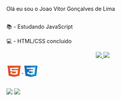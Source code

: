 Olá eu sou o Joao Vitor Gonçalves de Lima
##
📚 - Estudando JavaScript

💻 - HTML/CSS concluido

<div align="center">
  <a href="https://github.com/github.com/JoaoVitorGL23">
  <img height="180em" src="https://github-readme-stats.vercel.app/api?username=JoaoVitorGL23&show_icons=true&theme=dark&include_all_commits=true&count_private=true"/>
  <img height="180em" src="https://github-readme-stats.vercel.app/api/top-langs/?username=JoaoVitorGL23&layout=compact&langs_count=7&theme=dark"/>
</div>
<div style="display: inline_block"><br>

  <img align="center" alt="Rafa-HTML" height="30" width="40" src="https://raw.githubusercontent.com/devicons/devicon/master/icons/html5/html5-original.svg">
  <img align="center" alt="Rafa-CSS" height="30" width="40" src="https://raw.githubusercontent.com/devicons/devicon/master/icons/css3/css3-original.svg">

</div>
  
  ##
 
<div> 
  <a href="https://instagram.com/joaovitorgl_" target="_blank"><img src="https://img.shields.io/badge/-Instagram-%23E4405F?style=for-the-badge&logo=instagram&logoColor=white" target="_blank"></a>
  <a href = "mailto:JoaoVitorGL231202@outlook.com"><img src="https://img.shields.io/badge/-Gmail-%23333?style=for-the-badge&logo=gmail&logoColor=white" target="_blank"></a>

